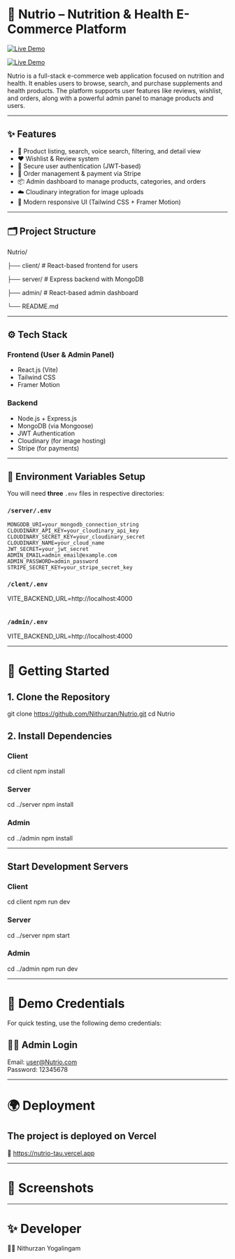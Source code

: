 # 🥦 Nutrio – Nutrition & Health E-Commerce Platform

[![Live Demo](https://img.shields.io/badge/Live%20Demo-nutrio-frontend?style=flat&logo=vercel)](https://nutrio-amber.vercel.app/)

[![Live Demo](https://img.shields.io/badge/Live%20Demo-nutrio-admin_pannel?style=flat&logo=vercel)](https://nutrio-adminpanel.vercel.app/)

Nutrio is a full-stack e-commerce web application focused on nutrition and health. It enables users to browse, search, and purchase supplements and health products. The platform supports user features like reviews, wishlist, and orders, along with a powerful admin panel to manage products and users.

---

## ✨ Features

- 🛒 Product listing, search, voice search, filtering, and detail view
- ❤️ Wishlist & Review system
- 🔐 Secure user authentication (JWT-based)
- 🧾 Order management & payment via Stripe
- 📦 Admin dashboard to manage products, categories, and orders
- ☁️ Cloudinary integration for image uploads
- 🎨 Modern responsive UI (Tailwind CSS + Framer Motion)

---

## 🗂️ Project Structure

Nutrio/

├── client/ # React-based frontend for users

├── server/ # Express backend with MongoDB

├── admin/ # React-based admin dashboard

└── README.md


---

## ⚙️ Tech Stack

### Frontend (User & Admin Panel)
- React.js (Vite)
- Tailwind CSS
- Framer Motion

### Backend
- Node.js + Express.js
- MongoDB (via Mongoose)
- JWT Authentication
- Cloudinary (for image hosting)
- Stripe (for payments)

---

## 🔐 Environment Variables Setup

You will need **three** `.env` files in respective directories:

### `/server/.env`
```env
MONGODB_URI=your_mongodb_connection_string
CLOUDINARY_API_KEY=your_cloudinary_api_key
CLOUDINARY_SECRET_KEY=your_cloudinary_secret
CLOUDINARY_NAME=your_cloud_name
JWT_SECRET=your_jwt_secret
ADMIN_EMAIL=admin_email@example.com
ADMIN_PASSWORD=admin_password
STRIPE_SECRET_KEY=your_stripe_secret_key

```
### `/clent/.env`
VITE_BACKEND_URL=http://localhost:4000

```
```
### `/admin/.env`
VITE_BACKEND_URL=http://localhost:4000

---

# 🚀 Getting Started

##  1. Clone the Repository
git clone https://github.com/Nithurzan/Nutrio.git
cd Nutrio

##  2. Install Dependencies

### Client
cd client
npm install

### Server
cd ../server
npm install

### Admin
cd ../admin
npm install

---

## Start Development Servers

### Client
cd client
npm run dev

### Server
cd ../server
npm start

### Admin
cd ../admin
npm run dev

---

# 🧪 Demo Credentials
For quick testing, use the following demo credentials:

## 🧑‍💼 Admin Login
Email: user@Nutrio.com  
Password: 12345678

---

# 🌍 Deployment
## The project is deployed on Vercel
🔗 https://nutrio-tau.vercel.app

---

# 📸 Screenshots

---

# ✨ Developer
👨‍💻 Nithurzan Yogalingam
